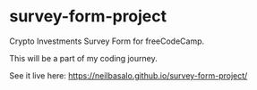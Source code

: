 # survey-form-project

Crypto Investments Survey Form for freeCodeCamp.

This will be a part of my coding journey.

See it live here: https://neilbasalo.github.io/survey-form-project/

